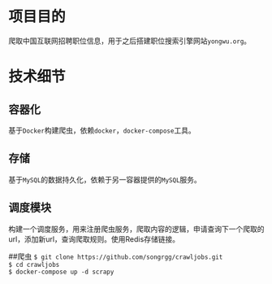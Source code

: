 # 项目目的
爬取中国互联网招聘职位信息，用于之后搭建职位搜索引擎网站``yongwu.org``。

# 技术细节
## 容器化
基于``Docker``构建爬虫，依赖``docker``，``docker-compose``工具。
## 存储
基于``MySQL``的数据持久化，依赖于另一容器提供的``MySQL``服务。
## 调度模块
构建一个调度服务，用来注册爬虫服务，爬取内容的逻辑，申请查询下一个爬取的url，添加新url，查询爬取规则。使用Redis存储链接。

##爬虫
``$ git clone https://github.com/songrgg/crawljobs.git``  
``$ cd crawljobs``  
``$ docker-compose up -d scrapy``  
